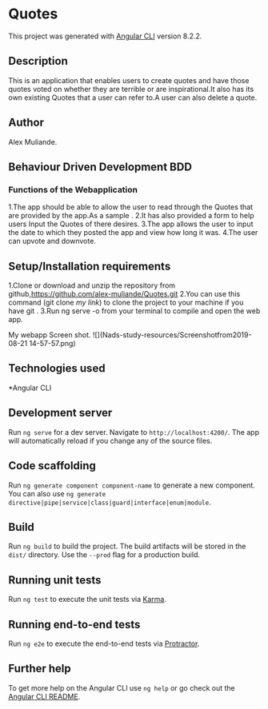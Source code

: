 # Quotes

This project was generated with [Angular CLI](https://github.com/angular/angular-cli) version 8.2.2.
## Description
This is an application that enables users to create quotes and have those quotes voted on whether they are terrible or are inspirational.It also has its own existing Quotes that a user can refer to.A user can also delete a quote.
## Author
Alex Muliande.
## Behaviour Driven Development BDD 
### Functions of the Webapplication
1.The app should be able to allow the user to read through the Quotes that are provided by the app.As a sample .
2.It has also provided a form to help users Input the Quotes of there desires.
3.The app allows the user to input the date to which they posted the app and view how long it was.
4.The user can upvote and downvote.

## Setup/Installation requirements
1.Clone or download and unzip the repository from github,https://github.com/alex-muliande/Quotes.git
2.You can use this command (git clone *my link*) to clone the project to your machine if you have git .
3.Run ng serve -o from your terminal to compile and open the web app.

My webapp Screen shot.
![](Nads-study-resources/Screenshotfrom2019-08-21 14-57-57.png) 

## Technologies used
*Angular CLI


## Development server

Run `ng serve` for a dev server. Navigate to `http://localhost:4200/`. The app will automatically reload if you change any of the source files.

## Code scaffolding

Run `ng generate component component-name` to generate a new component. You can also use `ng generate directive|pipe|service|class|guard|interface|enum|module`.

## Build

Run `ng build` to build the project. The build artifacts will be stored in the `dist/` directory. Use the `--prod` flag for a production build.

## Running unit tests

Run `ng test` to execute the unit tests via [Karma](https://karma-runner.github.io).

## Running end-to-end tests

Run `ng e2e` to execute the end-to-end tests via [Protractor](http://www.protractortest.org/).

## Further help

To get more help on the Angular CLI use `ng help` or go check out the [Angular CLI README](https://github.com/angular/angular-cli/blob/master/README.md).
